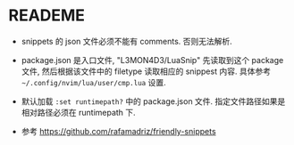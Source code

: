 # READEME

- snippets 的 json 文件必须不能有 comments. 否则无法解析.

- package.json 是入口文件, "L3MON4D3/LuaSnip" 先读取到这个 package 文件, 然后根据该文件中的 filetype 读取相应的 snippest
  内容. 具体参考 `~/.config/nvim/lua/user/cmp.lua` 设置.

- 默认加载 `:set runtimepath?` 中的 package.json 文件. 指定文件路径如果是相对路径必须在 runtimepath 下.

- 参考 https://github.com/rafamadriz/friendly-snippets
